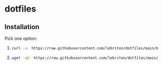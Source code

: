 # dotfiles

## Installation

Pick one option:

1. ```bash
   curl -o- https://raw.githubusercontent.com/lebriton/dotfiles/main/bin/install-dotfiles | bash
   ```
2. ```bash
   wget -qO- https://raw.githubusercontent.com/lebriton/dotfiles/main/bin/install-dotfiles | bash
   ```
